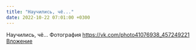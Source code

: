 ```yaml
---
title: "Научились, чё..."
date: 2022-10-22 07:01:00 +0300
---
```


Научились, чё...
Фотография
<a class="vk-attach" href="https://vk.com/photo41076938_457249221">https://vk.com/photo41076938_457249221</a>
<a class="vk-attach" href="https://vk.com/photo41076938_457249221">Вложение</a>
